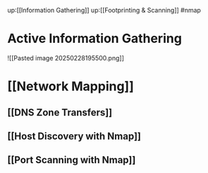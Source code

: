 up:[[Information Gathering]]
up:[[Footprinting & Scanning]]
#nmap
# Active Information Gathering
![[Pasted image 20250228195500.png]]

# [[Network Mapping]]
## [[DNS Zone Transfers]]
## [[Host Discovery with Nmap]]

## [[Port Scanning with Nmap]]
